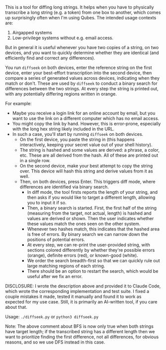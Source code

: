 This is a tool for diffing long strings. It helps when you have to physically transcribe a long string (e.g. a token) from one box to another, which comes up surprisingly often when I'm using Qubes. The intended usage contexts are:

1) Airgapped systems
2) Low-privilege systems without e.g. email access.

But in general it is useful whenever you have two copies of a string, on two devices, and you want to quickly determine whether they are identical (and efficiently find and correct any differences).

You run `diffseek` on both devices, enter the reference string on the first device, enter your best-effort transcription into the second device, then compare a series of generated values across devices, indicating when they match or don't. These are used by `diffseek` to conduct a binary search for differences between the two strings. At every step the string is printed out, with any potentially differing regions written in orange.

For example:
* Maybe you receive a login link for an online account by email, but you want to use the link on a different computer which has no email access.
* You might copy the link by hand. However, this is error-prone, especially with the long hex string likely included in the URL.
* In such a case, you'll start by running `diffseek` on both devices.
    * On the first device, you paste the string in (this happens interactively, keeping your secret value out of your shell history).
    * The string is hashed and some values are derived: a phrase, a color, etc. These are all derived from the hash. All of these are printed out in a single row.
    * On the second device, make your best attempt to copy the string over. This device will hash this string and derive values from it as well.
    * Then, on both devices, press Enter. This triggers diff mode, where differences are identified via binary search.
        * In diff mode, the tool firsts reports the length of your string, and then asks if you would like to target a different length, allowing you to input it if so.
        * Then, a binary search is started. First, the first half of the string (measuring from the target, not actual, length) is hashed and values are derived or shown. Then the user indicates whether these values match the ones seen on the other system.
        * Whenever two hashes match, this indicates that the hashed area is free of errors. By binary search we can narrow down the positions of potential errors.
        * At every step, we can re-print the user-provided string, with sections colored differently by whether they're possible errors (orange), definite errors (red), or known-good (white).
        * We order the search breadth-first so that we can quickly rule out large matching regions of each string.
        * There should be an option to restart the search, which would be useful after we fix an error.

DISCLOSURE: I wrote the description above and provided it to Claude Code, which wrote the corresponding implementation and test suite. I fixed a couple mistakes it made, tested it manually and found it to work as expected for my use case. Still, it is primarily an AI-written tool, if you care about that.

Usage: `./diffseek.py` or `python3 diffseek.py`

Note: The above comment about BFS is now only true when both strings have target length; if the transcribed string has a different length then we want to prioritize finding the first difference, not all differences, for obvious reasons, and so we use DFS instead in this case.
